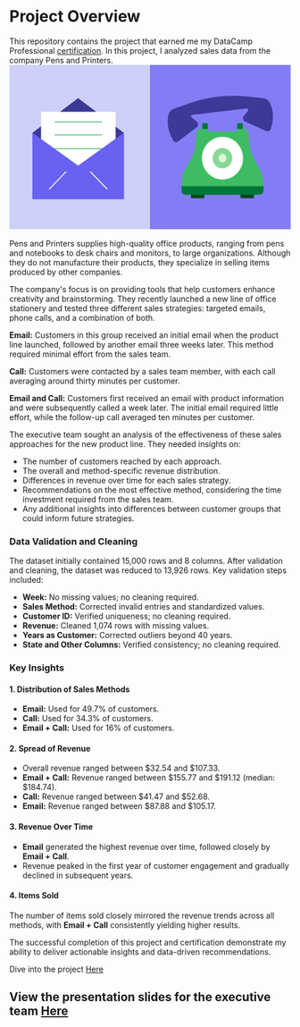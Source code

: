 # Project Overview

This repository contains the project that earned me my DataCamp Professional [certification](https://www.datacamp.com/certificate/DA0028934332278). In this project, I analyzed sales data from the company Pens and Printers.
![](product_sales.png)

Pens and Printers supplies high-quality office products, ranging from pens and notebooks to desk chairs and monitors, to large organizations. Although they do not manufacture their products, they specialize in selling items produced by other companies.

The company's focus is on providing tools that help customers enhance creativity and brainstorming. They recently launched a new line of office stationery and tested three different sales strategies: targeted emails, phone calls, and a combination of both.

**Email:** Customers in this group received an initial email when the product line launched, followed by another email three weeks later. This method required minimal effort from the sales team.

**Call:** Customers were contacted by a sales team member, with each call averaging around thirty minutes per customer.

**Email and Call:** Customers first received an email with product information and were subsequently called a week later. The initial email required little effort, while the follow-up call averaged ten minutes per customer.

The executive team sought an analysis of the effectiveness of these sales approaches for the new product line. They needed insights on:

- The number of customers reached by each approach.
- The overall and method-specific revenue distribution.
- Differences in revenue over time for each sales strategy.
- Recommendations on the most effective method, considering the time investment required from the sales team.
- Any additional insights into differences between customer groups that could inform future strategies.

### Data Validation and Cleaning

The dataset initially contained 15,000 rows and 8 columns. After validation and cleaning, the dataset was reduced to 13,926 rows. Key validation steps included:

- **Week:** No missing values; no cleaning required.  
- **Sales Method:** Corrected invalid entries and standardized values.  
- **Customer ID:** Verified uniqueness; no cleaning required.  
- **Revenue:** Cleaned 1,074 rows with missing values.  
- **Years as Customer:** Corrected outliers beyond 40 years.  
- **State and Other Columns:** Verified consistency; no cleaning required.

### Key Insights

#### 1. Distribution of Sales Methods  
- **Email:** Used for 49.7% of customers.  
- **Call:** Used for 34.3% of customers.  
- **Email + Call:** Used for 16% of customers.  

#### 2. Spread of Revenue  
- Overall revenue ranged between $32.54 and $107.33.  
- **Email + Call:** Revenue ranged between $155.77 and $191.12 (median: $184.74).  
- **Call:** Revenue ranged between $41.47 and $52.68.  
- **Email:** Revenue ranged between $87.88 and $105.17.

#### 3. Revenue Over Time  
- **Email** generated the highest revenue over time, followed closely by **Email + Call**.  
- Revenue peaked in the first year of customer engagement and gradually declined in subsequent years.  

#### 4. Items Sold  
The number of items sold closely mirrored the revenue trends across all methods, with **Email + Call** consistently yielding higher results.

The successful completion of this project and certification demonstrate my ability to deliver actionable insights and data-driven recommendations.

Dive into the project [Here](https://www.datacamp.com/datalab/w/5d2c407f-92c7-42e7-9f37-dd0a9b6f6df0/)
## View the presentation slides for the executive team [Here](https://github.com/ahmedtanvir47/Product_Sales_Approach_Analysis/blob/main/Practical%20Exam%20Presentation.pdf)


<!-- ## View the presentation slides for the executive team [Here](https://github.com/JachimmaChristian/Product-Sales-Analysis-with-Python/blob/main/PRACTICAL%20EXAM%20PRESENTATION%20-%20Christian%20Jachimma%20%20Christian.pdf) -->
